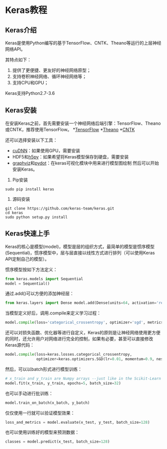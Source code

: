 # Keras教程
## Keras介绍
Keras是使用Python编写的基于TensorFlow、CNTK、Theano等运行的上层神经网络API。

其特点如下：
1. 提供了更便捷、更友好的神经网络原型；
1. 支持卷积神经网络、循环神经网络等；
1. 支持CPU和GPU；

Keras支持Python2.7-3.6
## Keras安装
在安装Keras之前，首先需要安装一个神经网络后端引擎：TensorFlow、Theano或CNTK，推荐使用TensorFlow。
*[TensorFlow](https://www.tensorflow.org/install/)
*[Theano](http://deeplearning.net/software/theano/install.html#install)
*[CNTK](https://docs.microsoft.com/en-us/cognitive-toolkit/setup-cntk-on-your-machine)

还可以选择安装以下工具：
* [cuDNN](https://docs.nvidia.com/deeplearning/sdk/cudnn-install/)：如果使用GPU，需要安装
* HDF5和[h5py](http://docs.h5py.org/en/latest/build.html)：如果希望将Keras模型保存到硬盘，需要安装
* [graphviz](https://graphviz.gitlab.io/download/)和[pydot](https://github.com/erocarrera/pydot)：在keras可视化模块中用来进行模型图绘制
然后可以开始安装Keras。
1. Pip安装
```
sudo pip install keras
```
1. 源码安装
```
git clone https://github.com/keras-team/keras.git
cd keras
sudo python setup.py install
```
## Keras快速上手
Keras的核心是模型(model)，模型是层的组织方式，最简单的模型是惯序模型(Sequential)，惯序模型中，层与层直接以线性方式进行排列（可以使用Keras API定制自己的模型）。

惯序模型按如下方法定义：

```python
from keras.models import Sequential
model = Sequential()
```
通过.add()可以方便的添加神经层：

```python
from keras.layers import Dense model.add(Dense(units=64, activation='relu', input_dim=100)) model.add(Dense(units=10, activation='softmax'))
```
当模型定义好后，调用.compile来定义学习过程：

```python
model.compile(loss='categorical_crossentropy', optimizer='sgd', metrics=['accuracy'])
```
还可以对损失函数、优化器等进行自定义，Keras的原则是让神经网络使用更方便的同时，还允许用户对网络进行完全的控制，如果有必要，甚至可以直接修改Keras源代码：

```python
model.compile(loss=keras.losses.categorical_crossentropy,
              optimizer=keras.optimizers.SGD(lr=0.01, momentum=0.9, nesterov=True))
```
然后，可以以batch形式进行模型训练：

```python
# x_train and y_train are Numpy arrays --just like in the Scikit-Learn API.
model.fit(x_train, y_train, epochs=5, batch_size=32)
```
也可以手动进行批训练：

```python
model.train_on_batch(x_batch, y_batch)
```
仅仅使用一行就可以验证模型效果：

```python
loss_and_metrics = model.evaluate(x_test, y_test, batch_size=128)
```
也可以使用训练好的模型来预测数据：

```python
classes = model.predict(x_test, batch_size=128)
```
